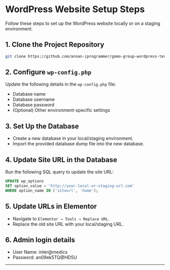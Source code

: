 # WordPress Website Setup Steps

Follow these steps to set up the WordPress website locally or on a staging environment.

## 1. Clone the Project Repository

```bash
git clone https://github.com/annan-iprogrammer/gomo-group-wordpress-test.git
```

## 2. Configure `wp-config.php`

Update the following details in the `wp-config.php` file:

- Database name
- Database username
- Database password
- (Optional) Other environment-specific settings

## 3. Set Up the Database

- Create a new database in your local/staging environment.
- Import the provided database dump file into the new database.

## 4. Update Site URL in the Database

Run the following SQL query to update the site URL:

```sql
UPDATE wp_options 
SET option_value = 'http://your-local-or-staging-url.com' 
WHERE option_name IN ('siteurl', 'home');
```

## 5. Update URLs in Elementor

- Navigate to `Elementor → Tools → Replace URL`.
- Replace the old site URL with your local/staging URL.

## 6. Admin login details 

- User Name: inter@medics
- Password: an09ek5TQ@HD5U

---